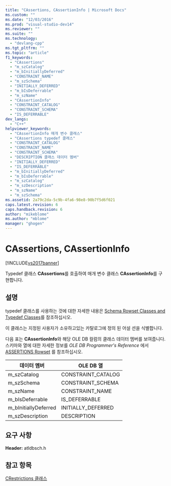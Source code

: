```yaml
---
title: "CAssertions, CAssertionInfo | Microsoft Docs"
ms.custom: ""
ms.date: "12/03/2016"
ms.prod: "visual-studio-dev14"
ms.reviewer: ""
ms.suite: ""
ms.technology: 
  - "devlang-cpp"
ms.tgt_pltfrm: ""
ms.topic: "article"
f1_keywords: 
  - "CAssertions"
  - "m_szCatalog"
  - "m_bInitiallyDeferred"
  - "CONSTRAINT_NAME"
  - "m_szSchema"
  - "INITIALLY_DEFERRED"
  - "m_bIsDeferrable"
  - "m_szName"
  - "CAssertionInfo"
  - "CONSTRAINT_CATALOG"
  - "CONSTRAINT_SCHEMA"
  - "IS_DEFERRABLE"
dev_langs: 
  - "C++"
helpviewer_keywords: 
  - "CAssertionInfo 매개 변수 클래스"
  - "CAssertions typedef 클래스"
  - "CONSTRAINT_CATALOG"
  - "CONSTRAINT_NAME"
  - "CONSTRAINT_SCHEMA"
  - "DESCRIPTION 클래스 데이터 멤버"
  - "INITIALLY_DEFERRED"
  - "IS_DEFERRABLE"
  - "m_bInitiallyDeferred"
  - "m_bIsDeferrable"
  - "m_szCatalog"
  - "m_szDescription"
  - "m_szName"
  - "m_szSchema"
ms.assetid: 2a79c2da-5c9b-4fa6-98e8-90b7f5d6f021
caps.latest.revision: 6
caps.handback.revision: 6
author: "mikeblome"
ms.author: "mblome"
manager: "ghogen"
---
```

# CAssertions, CAssertionInfo
[!INCLUDE[vs2017banner](../../assembler/inline/includes/vs2017banner.md)]

Typedef  클래스 **CAssertions**를 호출하여  매개 변수 클래스 **CAssertionInfo**를 구현합니다.  
  
## 설명  
 typedef 클래스를 사용하는 것에 대한 자세한 내용은 [Schema Rowset Classes and Typedef Classes](../../data/oledb/schema-rowset-classes-and-typedef-classes.md)를 참조하십시오.  
  
 이 클래스는 지정된 사용자가 소유하고있는 카탈로그에 정의 된 어설 션을 식별합니다.  
  
 다음 표는 **CAssertionInfo**와 해당 OLE DB 컬럼의 클래스 데이터 멤버를 보여줍니다.  스키마와 열에 대한 자세한 정보를 *OLE DB Programmer's Reference* 에서 [ASSERTIONS  Rowset](https://msdn.microsoft.com/en-us/library/ms719776.aspx) 를 참조하십시오.  
  
|데이터 멤버|OLE DB 열|  
|------------|--------------|  
|m\_szCatalog|CONSTRAINT\_CATALOG|  
|m\_szSchema|CONSTRAINT\_SCHEMA|  
|m\_szName|CONSTRAINT\_NAME|  
|m\_bIsDeferrable|IS\_DEFERRABLE|  
|m\_bInitiallyDeferred|INITIALLY\_DEFERRED|  
|m\_szDescription|DESCRIPTION|  
  
## 요구 사항  
 **Header:** atldbsch.h  
  
## 참고 항목  
 [CRestrictions 클래스](../../data/oledb/crestrictions-class.md)